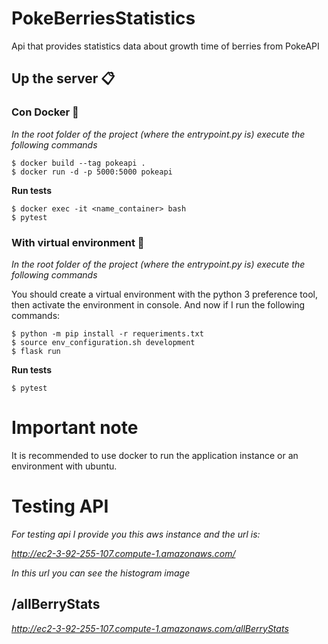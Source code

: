 # PokeBerriesStatistics
Api that provides statistics data about growth time of berries from PokeAPI


## Up the server 📋

### __Con Docker__ 🚀

_In the root folder of the project (where the entrypoint.py is) execute the following commands_
```
$ docker build --tag pokeapi .
$ docker run -d -p 5000:5000 pokeapi
```

__Run tests__

```
$ docker exec -it <name_container> bash
$ pytest
```

### __With virtual environment__ 🧪
_In the root folder of the project (where the entrypoint.py is) execute the following commands_

You should create a virtual environment with the python 3 preference tool, then activate the environment in console. And now if I run the following commands:

```
$ python -m pip install -r requeriments.txt
$ source env_configuration.sh development
$ flask run
```

__Run tests__

```
$ pytest
```


# Important note

It is recommended to use docker to run the application instance or an environment with ubuntu.

# Testing API
_For testing api I provide you this aws instance and the url is:_

_http://ec2-3-92-255-107.compute-1.amazonaws.com/_

_In this url you can see the histogram image_

## /allBerryStats
_http://ec2-3-92-255-107.compute-1.amazonaws.com/allBerryStats_
